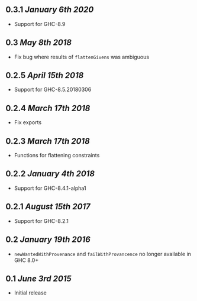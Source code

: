 ## 0.3.1 *January 6th 2020*
* Support for GHC-8.9

## 0.3 *May 8th 2018*
* Fix bug where results of `flattenGivens` was ambiguous

## 0.2.5 *April 15th 2018*
* Support for GHC-8.5.20180306

## 0.2.4 *March 17th 2018*
* Fix exports

## 0.2.3 *March 17th 2018*
* Functions for flattening constraints

## 0.2.2 *January 4th 2018*
* Support for GHC-8.4.1-alpha1

## 0.2.1 *August 15th 2017*
* Support for GHC-8.2.1

## 0.2 *January 19th 2016*
* `newWantedWithProvenance` and `failWithProvancence` no longer available in
  GHC 8.0+

## 0.1 *June 3rd 2015*
* Initial release
